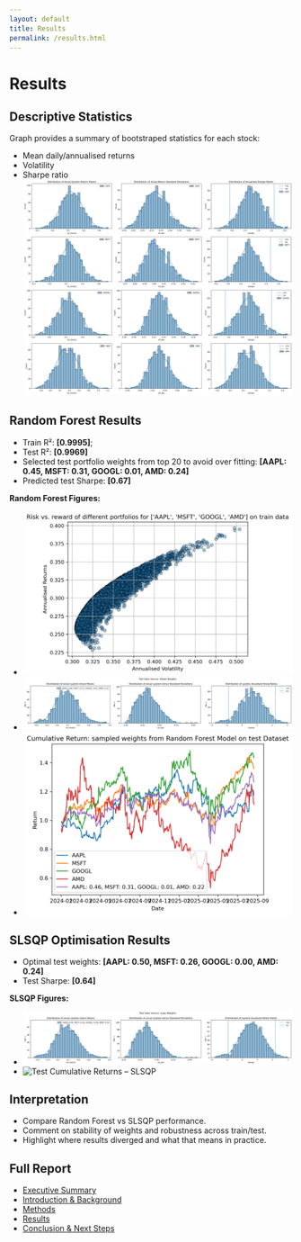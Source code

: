 ```yaml
---
layout: default
title: Results
permalink: /results.html
---
```


# Results

## Descriptive Statistics
Graph provides a summary of bootstraped statistics for each stock:  
- Mean daily/annualised returns  
- Volatility  
- Sharpe ratio
![Individual assests statistics](/assets/bootstrap%20individual%20assets.png)  

## Random Forest Results
- Train R²: **[0.9995]**;  
- Test R²: **[0.9969]**  
- Selected test portfolio weights from top 20 to avoid over fitting: **[AAPL: 0.45, MSFT: 0.31, GOOGL: 0.01, AMD: 0.24]**  
- Predicted test Sharpe: **[0.67]**  

**Random Forest Figures:**  
- ![Risk vs Return](/assets/risk%20retrun.png)  
- ![Test Boostrap Distributions](/assets/Test%20Data%20returns:%20Model%20Weights.png)  
- ![Test Cumulative Returns – RF](/assets/Cumulative%20Return:%20sampled%20weights%20from%20Random%20Forest%20Model%20on%20test%20Dataset.png)  

## SLSQP Optimisation Results
- Optimal test weights: **[AAPL: 0.50, MSFT: 0.26, GOOGL: 0.00, AMD: 0.24]**  
- Test Sharpe: **[0.64]**   

**SLSQP Figures:**  
- ![Test Boostrap Distributions - SLSQP](/assets/Test%20Data%20returns:%20scipy%20Weights.png) 
- ![Test Cumulative Returns – SLSQP](/assets/Cumulative%20Return:%20sampled%20weights%20from%20scipy%20Study%20on%20test%20Dataset.png)  

## Interpretation
- Compare Random Forest vs SLSQP performance.  
- Comment on stability of weights and robustness across train/test.  
- Highlight where results diverged and what that means in practice.

## Full Report

- [Executive Summary](/index.md)  
- [Introduction & Background](/intro.md)  
- [Methods](/methods.md)  
- [Results](/results.md)  
- [Conclusion & Next Steps](/conclusion.md)
